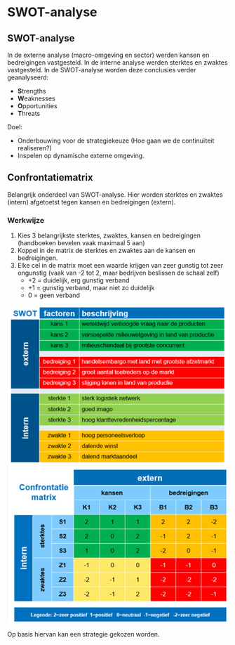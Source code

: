 <h1> SWOT-analyse </h1>

## SWOT-analyse

In de externe analyse (macro-omgeving en sector) werden kansen en bedreigingen vastgesteld. In de interne analyse werden sterktes en zwaktes vastgesteld. In de SWOT-analyse worden deze conclusies verder geanalyseerd:

- **S**trengths
- **W**eaknesses
- **O**pportunities
- **T**hreats

Doel:

- Onderbouwing voor de strategiekeuze (Hoe gaan we de continuïteit realiseren?)
- Inspelen op dynamische externe omgeving.

## Confrontatiematrix

Belangrijk onderdeel van SWOT-analyse. Hier worden sterktes en zwaktes (intern) afgetoetst tegen kansen en bedreigingen (extern).

### Werkwijze

1. Kies 3 belangrijkste sterktes, zwaktes, kansen en bedreigingen (handboeken bevelen vaak maximaal 5 aan)
2. Koppel in de matrix de sterktes en zwaktes aan de kansen en bedreigingen.
3. Elke cel in de matrix moet een waarde krijgen van zeer gunstig tot zeer ongunstig (vaak van -2 tot 2, maar bedrijven beslissen de schaal zelf)
   - +2 = duidelijk, erg gunstig verband
   - +1 = gunstig verband, maar niet zo duidelijk
   - 0 = geen verband

![Voorbeeld van SWOT-factoren](./img/deel_5/SWOT-factoren.png)
![Voorbeeld van een Confrontatiematrix](./img/deel_5/Confrontatiematrix.png)

Op basis hiervan kan een strategie gekozen worden.
